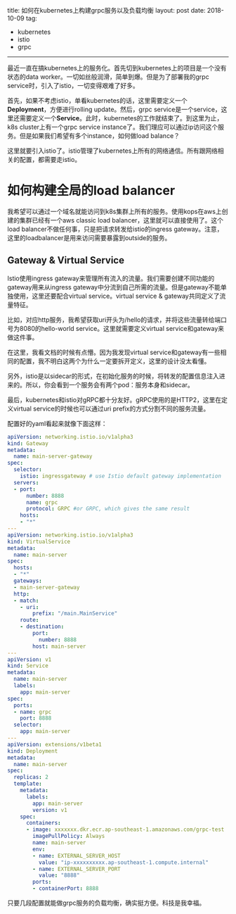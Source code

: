 title: 如何在kubernetes上构建grpc服务以及负载均衡
layout: post
date: 2018-10-09
tag:
- kubernetes
- istio
- grpc
---

最近一直在搞kubernetes上的服务化。首先切到kubernetes上的项目是一个没有状态的data worker。一切如丝般润滑，简单到爆。但是为了部署我的grpc service时，引入了istio，一切变得艰难了好多。

首先，如果不考虑istio，单看kubernetes的话，这里需要定义一个**Deployment**，方便进行rolling update。然后，grpc service是一个service，这里还需要定义一个**Service**。此时，kubernetes的工作就结束了。到这里为止，k8s cluster上有一个grpc service instance了。我们理应可以通过ip访问这个服务。但是如果我们希望有多个instance，如何做load balance？

这里就要引入istio了。istio管理了kubernetes上所有的网络通信。所有跟网络相关的配置，都需要走istio。

# 如何构建全局的load balancer
我希望可以通过一个域名就能访问到k8s集群上所有的服务。使用kops在aws上创建的集群已经有一个aws classic load balancer，这里就可以直接使用了。这个load balancer不做任何事，只是把请求转发给istio的ingress gateway。注意，这里的loadbalancer是用来访问需要暴露到outside的服务。

## Gateway & Virtual Service
Istio使用ingress gateway来管理所有流入的流量。我们需要创建不同功能的gateway用来从ingress gateway中分流到自己所需的流量。但是gateway不能单独使用，这里还要配合virtual service。virtual service & gateway共同定义了流量特征。

比如，对应http服务，我希望获取uri开头为/hello的请求，并将这些流量转给端口号为8080的hello-world service。这里就需要定义virtual service和gateway来做这件事。

在这里，我看文档的时候有点懵。因为我发现virtual service和gateway有一些相同的配置，我不明白这两个为什么一定要拆开定义，这里的设计没太看懂。

另外，istio是以sidecar的形式，在初始化服务的时候，将转发的配置信息注入进来的。所以，你会看到一个服务会有两个pod：服务本身和sidecar。

最后，kubernetes和istio对gRPC都十分友好。gRPC使用的是HTTP2，这里在定义virtual service的时候也可以通过uri prefix的方式分割不同的服务流量。

配置好的yaml看起来就像下面这样：
```yaml
apiVersion: networking.istio.io/v1alpha3
kind: Gateway
metadata:
  name: main-server-gateway
spec:
  selector:
    istio: ingressgateway # use Istio default gateway implementation
  servers:
  - port:
      number: 8888
      name: grpc
      protocol: GRPC #or GRPC, which gives the same result
    hosts:
    - "*"
---
apiVersion: networking.istio.io/v1alpha3
kind: VirtualService
metadata:
  name: main-server
spec:
  hosts:
  - "*"
  gateways:
  - main-server-gateway
  http:
  - match:
    - uri:
        prefix: "/main.MainService"
    route:
    - destination:
        port:
          number: 8888
        host: main-server
---
apiVersion: v1
kind: Service
metadata:
  name: main-server
  labels:
    app: main-server
spec:
  ports:
  - name: grpc
    port: 8888
  selector:
    app: main-server
---
apiVersion: extensions/v1beta1
kind: Deployment
metadata:
  name: main-server
spec:
  replicas: 2
  template:
    metadata:
      labels:
        app: main-server
        version: v1
    spec:
      containers:
      - image: xxxxxxx.dkr.ecr.ap-southeast-1.amazonaws.com/grpc-test
        imagePullPolicy: Always
        name: main-server
        env:
        - name: EXTERNAL_SERVER_HOST
          value: "ip-xxxxxxxxxx.ap-southeast-1.compute.internal"
        - name: EXTERNAL_SERVER_PORT
          value: "8888"
        ports:
        - containerPort: 8888
```

只要几段配置就能做grpc服务的负载均衡，确实挺方便。科技是我幸福。